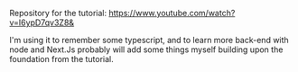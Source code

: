 Repository for the tutorial: https://www.youtube.com/watch?v=I6ypD7qv3Z8&

I'm using it to remember some typescript, and to learn more back-end with node and Next.Js
probably will add some things myself building upon the foundation from the tutorial.